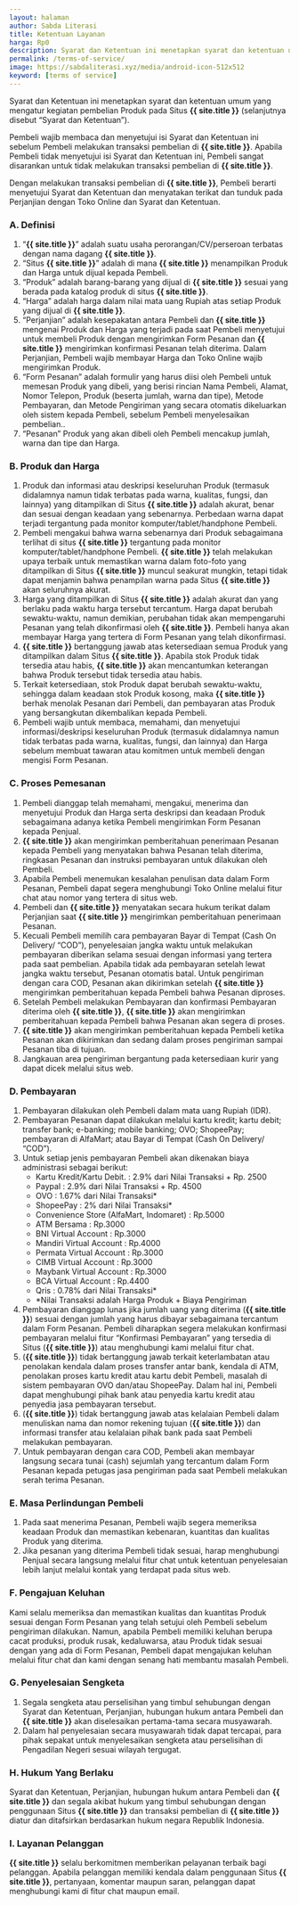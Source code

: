 ```yaml
---
layout: halaman
author: Sabda Literasi
title: Ketentuan Layanan
harga: Rp0
description: Syarat dan Ketentuan ini menetapkan syarat dan ketentuan umum yang mengatur kegiatan pembelian Produk pada Situs ini (selanjutnya disebut “Syarat dan Ketentuan”).
permalink: /terms-of-service/
image: https://sabdaliterasi.xyz/media/android-icon-512x512
keyword: [terms of service]
---
```

<p>Syarat dan Ketentuan ini menetapkan syarat dan ketentuan umum yang mengatur kegiatan pembelian Produk pada Situs <b>{{ site.title }}</b> (selanjutnya disebut “Syarat dan Ketentuan”).</p><p>Pembeli wajib membaca dan menyetujui isi Syarat dan Ketentuan ini sebelum Pembeli melakukan transaksi pembelian di <b>{{ site.title }}</b>. Apabila Pembeli tidak menyetujui isi Syarat dan Ketentuan ini, Pembeli sangat disarankan untuk tidak melakukan transaksi pembelian di <b>{{ site.title }}</b>.</p><p>Dengan melakukan transaksi pembelian di <b>{{ site.title }}</b>, Pembeli berarti menyetujui Syarat dan Ketentuan dan menyatakan terikat dan tunduk pada Perjanjian dengan Toko Online dan Syarat dan Ketentuan.</p><h3>A. Definisi</h3><ol><li>“<b>{{ site.title }}</b>” adalah suatu usaha perorangan/CV/perseroan terbatas dengan nama dagang <b>{{ site.title }}</b>.</li><li>“Situs <b>{{ site.title }}</b>” adalah di mana <b>{{ site.title }}</b> menampilkan Produk dan Harga untuk dijual kepada Pembeli.</li><li>“Produk” adalah barang-barang yang dijual di <b>{{ site.title }}</b> sesuai yang berada pada katalog produk di situs <b>{{ site.title }}</b>.</li><li>“Harga” adalah harga dalam nilai mata uang Rupiah atas setiap Produk yang dijual di <b>{{ site.title }}</b>.</li><li>“Perjanjian” adalah kesepakatan antara Pembeli dan <b>{{ site.title }}</b> mengenai Produk dan Harga yang terjadi pada saat Pembeli menyetujui untuk membeli Produk dengan mengirimkan Form Pesanan dan <b>{{ site.title }}</b> mengirimkan konfirmasi Pesanan telah diterima. Dalam Perjanjian, Pembeli wajib membayar Harga dan Toko Online wajib mengirimkan Produk.</li><li>“Form Pesanan” adalah formulir yang harus diisi oleh Pembeli untuk memesan Produk yang dibeli, yang berisi rincian Nama Pembeli, Alamat, Nomor Telepon, Produk (beserta jumlah, warna dan tipe), Metode Pembayaran, dan Metode Pengiriman yang secara otomatis dikeluarkan oleh sistem kepada Pembeli, sebelum Pembeli menyelesaikan pembelian..</li><li>“Pesanan” Produk yang akan dibeli oleh Pembeli mencakup jumlah, warna dan tipe dan Harga.</li></ol><h3>B. Produk dan Harga</h3><ol><li>Produk dan informasi atau deskripsi keseluruhan Produk (termasuk didalamnya namun tidak terbatas pada warna, kualitas, fungsi, dan lainnya) yang ditampilkan di Situs <b>{{ site.title }}</b> adalah akurat, benar dan sesuai dengan keadaan yang sebenarnya. Perbedaan warna dapat terjadi tergantung pada monitor komputer/tablet/handphone Pembeli.</li><li>Pembeli mengakui bahwa warna sebenarnya dari Produk sebagaimana terlihat di situs <b>{{ site.title }}</b> tergantung pada monitor komputer/tablet/handphone Pembeli. <b>{{ site.title }}</b> telah melakukan upaya terbaik untuk memastikan warna dalam foto-foto yang ditampilkan di Situs <b>{{ site.title }}</b> muncul seakurat mungkin, tetapi tidak dapat menjamin bahwa penampilan warna pada Situs <b>{{ site.title }}</b> akan seluruhnya akurat.</li><li>Harga yang ditampilkan di Situs <b>{{ site.title }}</b> adalah akurat dan yang berlaku pada waktu harga tersebut tercantum. Harga dapat berubah sewaktu-waktu, namun demikian, perubahan tidak akan mempengaruhi Pesanan yang telah dikonfirmasi oleh <b>{{ site.title }}</b>. Pembeli hanya akan membayar Harga yang tertera di Form Pesanan yang telah dikonfirmasi.</li><li><b>{{ site.title }}</b> bertanggung jawab atas ketersediaan semua Produk yang ditampilkan dalam Situs <b>{{ site.title }}</b>. Apabila stok Produk tidak tersedia atau habis, <b>{{ site.title }}</b> akan mencantumkan keterangan bahwa Produk tersebut tidak tersedia atau habis.</li><li>Terkait ketersediaan, stok Produk dapat berubah sewaktu-waktu, sehingga dalam keadaan stok Produk kosong, maka <b>{{ site.title }}</b> berhak menolak Pesanan dari Pembeli, dan pembayaran atas Produk yang bersangkutan dikembalikan kepada Pembeli.</li><li>Pembeli wajib untuk membaca, memahami, dan menyetujui informasi/deskripsi keseluruhan Produk (termasuk didalamnya namun tidak terbatas pada warna, kualitas, fungsi, dan lainnya) dan Harga sebelum membuat tawaran atau komitmen untuk membeli dengan mengisi Form Pesanan.</li></ol><h3>C. Proses Pemesanan</h3><ol><li>Pembeli dianggap telah memahami, mengakui, menerima dan menyetujui Produk dan Harga serta deskripsi dan keadaan Produk sebagaimana adanya ketika Pembeli mengirimkan Form Pesanan kepada Penjual.</li><li><b>{{ site.title }}</b> akan mengirimkan pemberitahuan penerimaan Pesanan kepada Pembeli yang menyatakan bahwa Pesanan telah diterima, ringkasan Pesanan dan instruksi pembayaran untuk dilakukan oleh Pembeli.</li><li>Apabila Pembeli menemukan kesalahan penulisan data dalam Form Pesanan, Pembeli dapat segera menghubungi Toko Online melalui fitur chat atau nomor yang tertera di situs web.</li><li>Pembeli dan <b>{{ site.title }}</b> menyatakan secara hukum terikat dalam Perjanjian saat <b>{{ site.title }}</b> mengirimkan pemberitahuan penerimaan Pesanan.</li><li>Kecuali Pembeli memilih cara pembayaran Bayar di Tempat (Cash On Delivery/ “COD”), penyelesaian jangka waktu untuk melakukan pembayaran diberikan selama sesuai dengan informasi yang tertera pada saat pembelian. Apabila tidak ada pembayaran setelah lewat jangka waktu tersebut, Pesanan otomatis batal. Untuk pengiriman dengan cara COD, Pesanan akan dikirimkan setelah <b>{{ site.title }}</b> mengirimkan pemberitahuan kepada Pembeli bahwa Pesanan diproses.</li><li>Setelah Pembeli melakukan Pembayaran dan konfirmasi Pembayaran diterima oleh <b>{{ site.title }}</b>, <b>{{ site.title }}</b> akan mengirimkan pemberitahuan kepada Pembeli bahwa Pesanan akan segera di proses.</li><li><b>{{ site.title }}</b> akan mengirimkan pemberitahuan kepada Pembeli ketika Pesanan akan dikirimkan dan sedang dalam proses pengiriman sampai Pesanan tiba di tujuan.</li><li>Jangkauan area pengiriman bergantung pada ketersediaan kurir yang dapat dicek melalui situs web.</li></ol><h3>D. Pembayaran</h3><ol><li>Pembayaran dilakukan oleh Pembeli dalam mata uang Rupiah (IDR).</li><li>Pembayaran Pesanan dapat dilakukan melalui kartu kredit; kartu debit; transfer bank; e-banking; mobile banking; OVO; ShopeePay; pembayaran di AlfaMart; atau Bayar di Tempat (Cash On Delivery/ “COD”).</li><li>Untuk setiap jenis pembayaran Pembeli akan dikenakan biaya administrasi sebagai berikut:<ul><li>Kartu Kredit/Kartu Debit. : 2.9% dari Nilai Transaksi + Rp. 2500</li><li>Paypal : 2.9% dari Nilai Transaksi + Rp. 4500</li><li>OVO : 1.67% dari Nilai Transaksi*</li><li>ShopeePay : 2% dari Nilai Transaksi*</li><li>Convenience Store (AlfaMart, Indomaret) : Rp.5000</li><li>ATM Bersama : Rp.3000</li><li>BNI Virtual Account : Rp.3000</li><li>Mandiri Virtual Account : Rp.4000</li><li>Permata Virtual Account : Rp.3000</li><li>CIMB Virtual Account : Rp.3000</li><li>Maybank Virtual Account : Rp.3000</li><li>BCA Virtual Account : Rp.4400</li><li>Qris : 0.78% dari Nilai Transaksi*</li><li>*Nilai Transaksi adalah Harga Produk + Biaya Pengiriman</li></ul></li> <li>Pembayaran dianggap lunas jika jumlah uang yang diterima (<b>{{ site.title }}</b>) sesuai dengan jumlah yang harus dibayar sebagaimana tercantum dalam Form Pesanan. Pembeli diharapkan segera melakukan konfirmasi pembayaran melalui fitur “Konfirmasi Pembayaran” yang tersedia di Situs (<b>{{ site.title }}</b>) atau menghubungi kami melalui fitur chat.</li> <li>(<b>{{ site.title }}</b>) tidak bertanggung jawab terkait keterlambatan atau penolakan kendala dalam proses transfer antar bank, kendala di ATM, penolakan proses kartu kredit atau kartu debit Pembeli, masalah di sistem pembayaran OVO dan/atau ShopeePay. Dalam hal ini, Pembeli dapat menghubungi pihak bank atau penyedia kartu kredit atau penyedia jasa pembayaran tersebut.</li> <li>(<b>{{ site.title }}</b>) tidak bertanggung jawab atas kelalaian Pembeli dalam menuliskan nama dan nomor rekening tujuan (<b>{{ site.title }}</b>) dan informasi transfer atau kelalaian pihak bank pada saat Pembeli melakukan pembayaran.</li> <li>Untuk pembayaran dengan cara COD, Pembeli akan membayar langsung secara tunai (cash) sejumlah yang tercantum dalam Form Pesanan kepada petugas jasa pengiriman pada saat Pembeli melakukan serah terima Pesanan.</li></ol> <h3>E. Masa Perlindungan Pembeli</h3><p></p><ol><li>Pada saat menerima Pesanan, Pembeli wajib segera memeriksa keadaan Produk dan memastikan kebenaran, kuantitas dan kualitas Produk yang diterima.</li><li>Jika pesanan yang diterima Pembeli tidak sesuai, harap menghubungi Penjual secara langsung melalui fitur chat untuk ketentuan penyelesaian lebih lanjut melalui kontak yang terdapat pada situs web.</li></ol><p></p><h3>F. Pengajuan Keluhan</h3><p>Kami selalu memeriksa dan memastikan kualitas dan kuantitas Produk sesuai dengan Form Pesanan yang telah setujui oleh Pembeli sebelum pengiriman dilakukan. Namun, apabila Pembeli memiliki keluhan berupa cacat produksi, produk rusak, kedaluwarsa, atau Produk tidak sesuai dengan yang ada di Form Pesanan, Pembeli dapat mengajukan keluhan melalui fitur chat dan kami dengan senang hati membantu masalah Pembeli.</p><h3>G. Penyelesaian Sengketa</h3><p></p><ol><li>Segala sengketa atau perselisihan yang timbul sehubungan dengan Syarat dan Ketentuan, Perjanjian, hubungan hukum antara Pembeli dan <b>{{ site.title }}</b> akan diselesaikan pertama-tama secara musyawarah.</li><li>Dalam hal penyelesaian secara musyawarah tidak dapat tercapai, para pihak sepakat untuk menyelesaikan sengketa atau perselisihan di Pengadilan Negeri sesuai wilayah tergugat.</li></ol><p></p><h3>H. Hukum Yang Berlaku</h3><p>Syarat dan Ketentuan, Perjanjian, hubungan hukum antara Pembeli dan <b>{{ site.title }}</b> dan segala akibat hukum yang timbul sehubungan dengan penggunaan Situs <b>{{ site.title }}</b> dan transaksi pembelian di <b>{{ site.title }}</b> diatur dan ditafsirkan berdasarkan hukum negara Republik Indonesia.</p><h3>I. Layanan Pelanggan</h3><p><b>{{ site.title }}</b> selalu berkomitmen memberikan pelayanan terbaik bagi pelanggan. Apabila pelanggan memiliki kendala dalam penggunaan Situs <b>{{ site.title }}</b>, pertanyaan, komentar maupun saran, pelanggan dapat menghubungi kami di fitur chat maupun email.</p>
